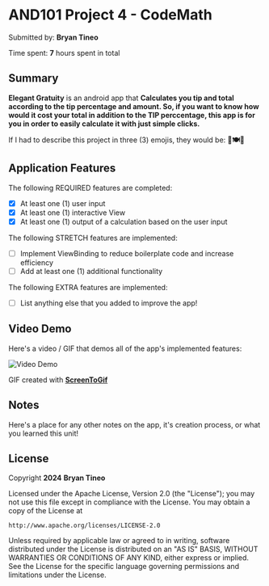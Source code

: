 <!-- (This is a comment) INSTRUCTIONS: Go through this page and fill out any **bolded** entries with their correct values.-->

# AND101 Project 4 - CodeMath

Submitted by: **Bryan Tineo**

Time spent: **7** hours spent in total

## Summary

**Elegant Gratuity** is an android app that **Calculates you tip and total according to the tip percentage and amount. So, if you want to know how would it cost your total in addition to the TIP perccentage, this app is for you in order to easily calculate it with just simple clicks.**

If I had to describe this project in three (3) emojis, they would be: **🧮🍽️🤳**

## Application Features

<!-- (This is a comment) Please be sure to change the [ ] to [x] for any features you completed.  If a feature is not checked [x], you might miss the points for that item! -->

The following REQUIRED features are completed:

- [x] At least one (1) user input
- [x] At least one (1) interactive View
- [x] At least one (1) output of a calculation based on the user input

The following STRETCH features are implemented:

- [ ] Implement ViewBinding to reduce boilerplate code and increase efficiency
- [ ] Add at least one (1) additional functionality

The following EXTRA features are implemented:

- [ ] List anything else that you added to improve the app!

## Video Demo

Here's a video / GIF that demos all of the app's implemented features:

<img src='http://i.imgur.com/i2I9HBP.gif' title='Video Demo' width='' alt='Video Demo' />


GIF created with **[ScreenToGif](https://www.screentogif.com/)**

<!-- Recommended tools:
- [Kap](https://getkap.co/) for macOS
- [ScreenToGif](https://www.screentogif.com/) for Windows
- [peek](https://github.com/phw/peek) for Linux. -->

## Notes

Here's a place for any other notes on the app, it's creation process, or what you learned this unit!

## License

Copyright **2024** **Bryan Tineo**

Licensed under the Apache License, Version 2.0 (the "License");
you may not use this file except in compliance with the License.
You may obtain a copy of the License at

    http://www.apache.org/licenses/LICENSE-2.0

Unless required by applicable law or agreed to in writing, software
distributed under the License is distributed on an "AS IS" BASIS,
WITHOUT WARRANTIES OR CONDITIONS OF ANY KIND, either express or implied.
See the License for the specific language governing permissions and
limitations under the License.
